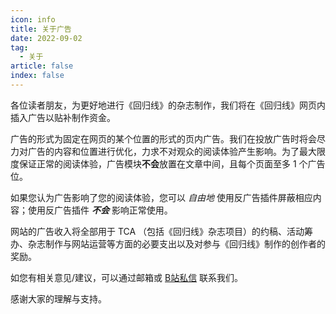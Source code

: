 ```yaml
---
icon: info
title: 关于广告
date: 2022-09-02
tag:
  - 关于
article: false
index: false
---
```


各位读者朋友，为更好地进行《回归线》的杂志制作，我们将在《回归线》网页内插入广告以贴补制作资金。

广告的形式为固定在网页的某个位置的形式的页内广告。我们在投放广告时将会尽力对广告的内容和位置进行优化，力求不对观众的阅读体验产生影响。为了最大限度保证正常的阅读体验，广告模块**不会**放置在文章中间，且每个页面至多 1 个广告位。

如果您认为广告影响了您的阅读体验，您可以 *自由地* 使用反广告插件屏蔽相应内容；使用反广告插件 ***不会*** 影响正常使用。

网站的广告收入将全部用于 TCA （包括《回归线》杂志项目）的约稿、活动筹办、杂志制作与网站运营等方面的必要支出以及对参与《回归线》制作的创作者的奖励。

如您有相关意见/建议，可以通过邮箱或 [B站私信](https://space.bilibili.com/1317574696/) 联系我们。

感谢大家的理解与支持。